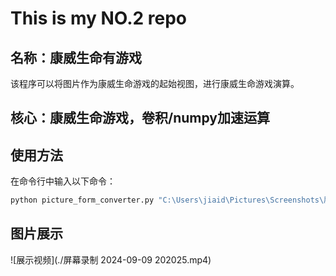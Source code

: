 # This is my NO.2 repo
## 名称：康威生命有游戏
该程序可以将图片作为康威生命游戏的起始视图，进行康威生命游戏演算。
## 核心：康威生命游戏，卷积/numpy加速运算
## 使用方法

在命令行中输入以下命令：

```bash
python picture_form_converter.py "C:\Users\jiaid\Pictures\Screenshots\屏幕截图 2024-09-04 165419.png" "C:\Users\jiaid\Desktop" --name "movhhh.bmp" --style "black"
```
## 图片展示<br>
![展示视频](./屏幕录制 2024-09-09 202025.mp4)<br>

